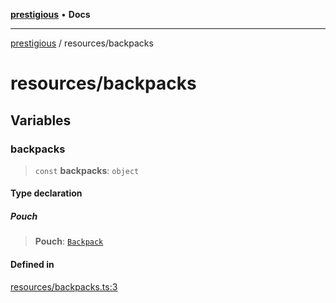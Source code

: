 [**prestigious**](../README.md) • **Docs**

***

[prestigious](../README.md) / resources/backpacks

# resources/backpacks

## Variables

### backpacks

> `const` **backpacks**: `object`

#### Type declaration

##### Pouch

> **Pouch**: [`Backpack`](../classes/Backpack.md#backpack)

#### Defined in

[resources/backpacks.ts:3](https://github.com/LightBlueGamer/Prestigious/blob/85a20b132e245a5deb00df242c82d7c6845a7ed4/src/lib/resources/backpacks.ts#L3)
